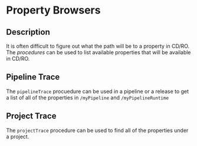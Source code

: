 # Property Browsers

## Description

It is often difficult to figure out what the path will be to a property in CD/RO.  The *procedures* can be used to list available properties that will be available in CD/RO.

## Pipeline Trace

The `pipelineTrace` procuedure can be used in a pipeline or a release to get a list of all of the properties in `/myPipeline` and `/myPipelineRuntime`

## Project Trace

The `projectTrace` procedure can be used to find all of the properties under a project.


